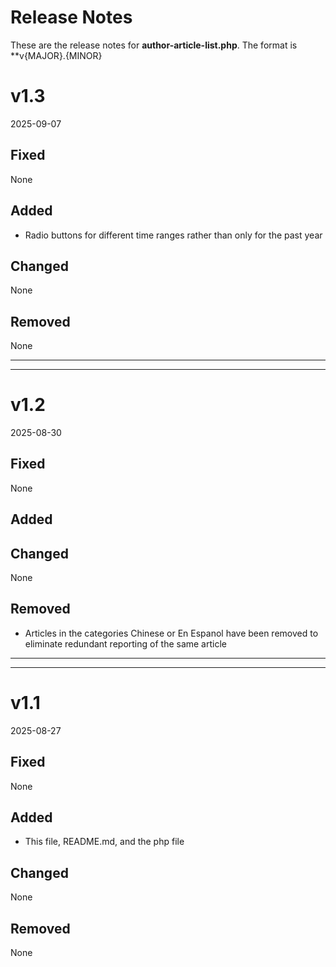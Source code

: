 # Release Notes

These are the release notes for **author-article-list.php**. The format is
**v{MAJOR}.{MINOR}


# v1.3

2025-09-07

## Fixed

None

## Added

- Radio buttons for different time ranges rather than only for the past year

## Changed

None

## Removed

None

----
----

# v1.2

2025-08-30

## Fixed

None

## Added

## Changed

None

## Removed

- Articles in the categories Chinese or En Espanol have been removed to 
eliminate redundant reporting of the same article

----
----

# v1.1

2025-08-27

## Fixed

None

## Added

- This file, README.md, and the php file


## Changed

None

## Removed

None